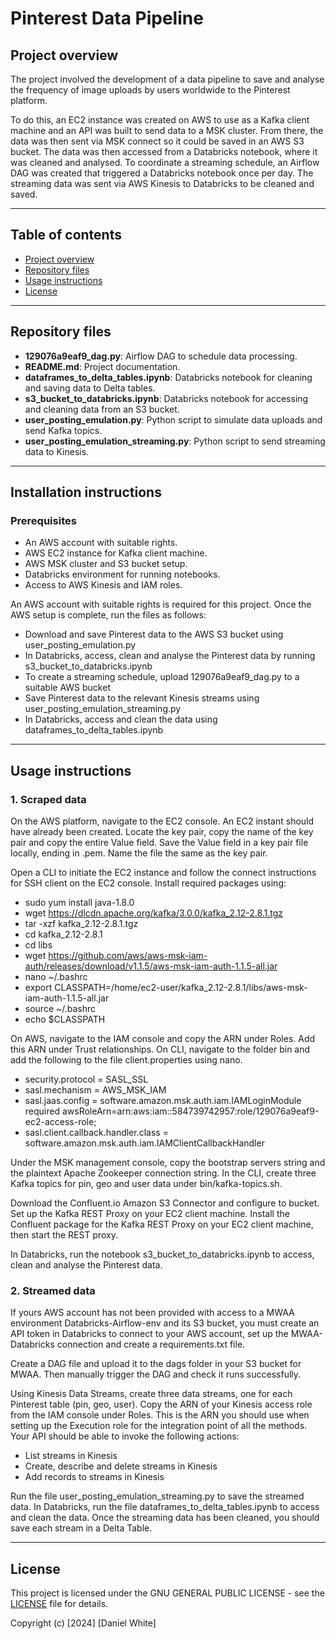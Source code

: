 # Pinterest Data Pipeline

## Project overview
The project involved the development of a data pipeline to save and analyse the frequency of image uploads by users worldwide to the Pinterest platform. 

To do this, an EC2 instance was created on AWS to use as a Kafka client machine and an API was built to send data to a MSK cluster. From there, the data was then sent via MSK connect so it could be saved in an AWS S3 bucket. The data was then accessed from a Databricks notebook, where it was cleaned and analysed.
To coordinate a streaming schedule, an Airflow DAG was created that triggered a Databricks notebook once per day. The streaming data was sent via AWS Kinesis to Databricks to be cleaned and saved. 

---

## Table of contents


- [Project overview](#project-overview) 
- [Repository files](#repository-files) 
- [Usage instructions](#usage-instructions)
- [License](#license) 

---

## Repository files

- **129076a9eaf9_dag.py**: Airflow DAG to schedule data processing.
- **README.md**: Project documentation.
- **dataframes_to_delta_tables.ipynb**: Databricks notebook for cleaning and saving data to Delta tables.
- **s3_bucket_to_databricks.ipynb**: Databricks notebook for accessing and cleaning data from an S3 bucket.
- **user_posting_emulation.py**: Python script to simulate data uploads and send Kafka topics.
- **user_posting_emulation_streaming.py**: Python script to send streaming data to Kinesis.

---

## Installation instructions
### Prerequisites
- An AWS account with suitable rights.
- AWS EC2 instance for Kafka client machine.
- AWS MSK cluster and S3 bucket setup.
- Databricks environment for running notebooks.
- Access to AWS Kinesis and IAM roles.

An AWS account with suitable rights is required for this project. Once the AWS setup is complete, run the files as follows:
* Download and save Pinterest data to the AWS S3 bucket using user_posting_emulation.py 
* In Databricks, access, clean and analyse the Pinterest data by running s3_bucket_to_databricks.ipynb
* To create a streaming schedule, upload 129076a9eaf9_dag.py to a suitable AWS bucket
* Save Pinterest data to the relevant Kinesis streams using user_posting_emulation_streaming.py
* In Databricks, access and clean the data using dataframes_to_delta_tables.ipynb

---

## Usage instructions
### 1. Scraped data

On the AWS platform, navigate to the EC2 console. An EC2 instant should have already been created. Locate the key pair, copy the name of the key pair and copy the entire Value field. Save the Value field in a key pair file locally, ending in .pem. Name the file the same as the key pair.

Open a CLI to initiate the EC2 instance and follow the connect instructions for SSH client on the EC2 console.
Install required packages using:
* sudo yum install java-1.8.0
* wget https://dlcdn.apache.org/kafka/3.0.0/kafka_2.12-2.8.1.tgz
* tar -xzf kafka_2.12-2.8.1.tgz
* cd kafka_2.12-2.8.1
* cd libs
* wget https://github.com/aws/aws-msk-iam-auth/releases/download/v1.1.5/aws-msk-iam-auth-1.1.5-all.jar
* nano ~/.bashrc
* export CLASSPATH=/home/ec2-user/kafka_2.12-2.8.1/libs/aws-msk-iam-auth-1.1.5-all.jar
* source ~/.bashrc
* echo $CLASSPATH

On AWS, navigate to the IAM console and copy the ARN under Roles. Add this ARN under Trust relationships.
On CLI, navigate to the folder bin and add the following to the file client.properties using nano.
* security.protocol = SASL_SSL
* sasl.mechanism = AWS_MSK_IAM
* sasl.jaas.config = software.amazon.msk.auth.iam.IAMLoginModule required awsRoleArn=arn:aws:iam::584739742957:role/129076a9eaf9-ec2-access-role;
* sasl.client.callback.handler.class = software.amazon.msk.auth.iam.IAMClientCallbackHandler


Under the MSK management console, copy the bootstrap servers string and the plaintext Apache Zookeeper connection string.
In the CLI, create three Kafka topics for pin, geo and user data under bin/kafka-topics.sh.

Download the Confluent.io Amazon S3 Connector and configure to bucket.
Set up the Kafka REST Proxy on your EC2 client machine.
Install the Confluent package for the Kafka REST Proxy on your EC2 client machine, then start the REST proxy.

In Databricks, run the notebook s3_bucket_to_databricks.ipynb to access, clean and analyse the Pinterest data.


### 2. Streamed data
If yours AWS account has not been provided with access to a MWAA environment Databricks-Airflow-env and its S3 bucket, you must create an API token in Databricks to connect to your AWS account, set up the MWAA-Databricks connection and create a requirements.txt file.

Create a DAG file and upload it to the dags folder in your S3 bucket for MWAA. Then manually trigger the DAG and check it runs successfully.

Using Kinesis Data Streams, create three data streams, one for each Pinterest table (pin, geo, user).
Copy the ARN of your Kinesis access role from the IAM console under Roles. This is the ARN you should use when setting up the Execution role for the integration point of all the methods. Your API should be able to invoke the following actions:
* List streams in Kinesis
* Create, describe and delete streams in Kinesis
* Add records to streams in Kinesis

Run the file user_posting_emulation_streaming.py to save the streamed data.
In Databricks, run the file dataframes_to_delta_tables.ipynb to access and clean the data.
Once the streaming data has been cleaned, you should save each stream in a Delta Table.

---

## License

This project is licensed under the GNU GENERAL PUBLIC LICENSE - see the [LICENSE](LICENSE) file for details.

Copyright (c) [2024] [Daniel White]

